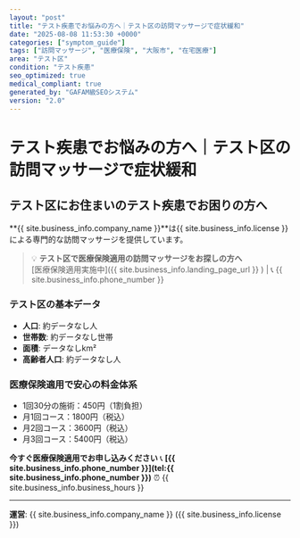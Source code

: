 ```yaml
---
layout: "post"
title: "テスト疾患でお悩みの方へ｜テスト区の訪問マッサージで症状緩和"
date: "2025-08-08 11:53:30 +0000"
categories: ["symptom_guide"]
tags: ["訪問マッサージ", "医療保険", "大阪市", "在宅医療"]
area: "テスト区"
condition: "テスト疾患"
seo_optimized: true
medical_compliant: true
generated_by: "GAFAM級SEOシステム"
version: "2.0"
---
```



# テスト疾患でお悩みの方へ｜テスト区の訪問マッサージで症状緩和

## テスト区にお住まいのテスト疾患でお困りの方へ

**{{ site.business_info.company_name }}**は{{ site.business_info.license }}による専門的な訪問マッサージを提供しています。

> 💡 **テスト区で医療保険適用の訪問マッサージをお探しの方へ**  
> [医療保険適用実施中]({{ site.business_info.landing_page_url }} ) | 📞 {{ site.business_info.phone_number }}

### テスト区の基本データ
- **人口**: 約データなし人
- **世帯数**: 約データなし世帯
- **面積**: データなしkm²
- **高齢者人口**: 約データなし人

### 医療保険適用で安心の料金体系
- 1回30分の施術：450円（1割負担）
- 月1回コース：1800円（税込）
- 月2回コース：3600円（税込）
- 月3回コース：5400円（税込）

**今すぐ医療保険適用でお申し込みください**
📞 **[{{ site.business_info.phone_number }}](tel:{{ site.business_info.phone_number }})**
⏰ {{ site.business_info.business_hours }}

---
**運営**: {{ site.business_info.company_name }} ({{ site.business_info.license }})
